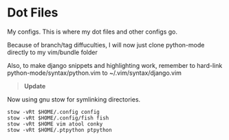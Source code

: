 # Dot Files

My configs.  This is where my dot files and other configs go.

Because of branch/tag diffuculties, I will now just clone python-mode directly to my vim/bundle folder

Also, to make django snippets and highlighting work, remember to hard-link python-mode/syntax/python.vim to ~/.vim/syntax/django.vim

> **Update**

Now using gnu stow for symlinking directories.

    stow -vRt $HOME/.config config
    stow -vRt $HOME/.config/fish fish
    stow -vRt $HOME vim atool conky
    stow -vRt $HOME/.ptpython ptpython
